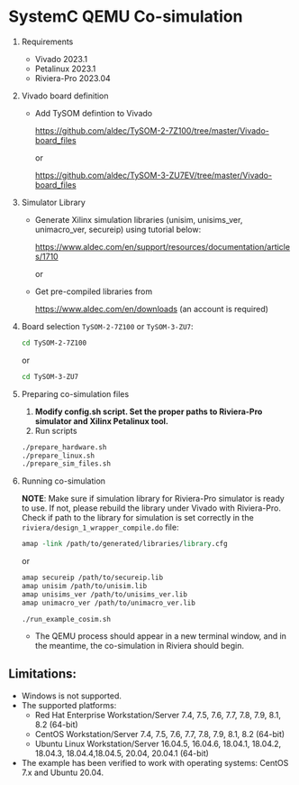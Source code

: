 # SystemC QEMU Co-simulation

1. Requirements
   - Vivado 2023.1
   - Petalinux 2023.1
   - Riviera-Pro 2023.04
   
2. Vivado board definition
    - Add TySOM defintion to Vivado 
    
        https://github.com/aldec/TySOM-2-7Z100/tree/master/Vivado-board_files
        
        or 

        https://github.com/aldec/TySOM-3-ZU7EV/tree/master/Vivado-board_files

3. Simulator Library
   - Generate Xilinx simulation libraries (unisim, unisims_ver, unimacro_ver, secureip) using tutorial below:

        https://www.aldec.com/en/support/resources/documentation/articles/1710
     
     or 
     
    - Get pre-compiled libraries from
     
        https://www.aldec.com/en/downloads (an account is required)
     

4. Board selection `TySOM-2-7Z100` or `TySOM-3-ZU7`:

   ```sh
   cd TySOM-2-7Z100 
   ```
   or
   ```sh
   cd TySOM-3-ZU7 
   ```

5. Preparing co-simulation files
   1. **Modify config.sh script. Set the proper paths to Riviera-Pro simulator and Xilinx Petalinux tool.**
   2. Run scripts

     ```sh
   ./prepare_hardware.sh
   ./prepare_linux.sh
   ./prepare_sim_files.sh
   ```

6. Running co-simulation

   **NOTE**: Make sure if simulation library for Riviera-Pro simulator is ready
   to use. If not, please rebuild the library under Vivado with Riviera-Pro.
   Check if path to the library for simulation is set correctly in the
   `riviera/design_1_wrapper_compile.do` file:

   ```tcl
   amap -link /path/to/generated/libraries/library.cfg
   ```
   or 
   ```tcl
   amap secureip /path/to/secureip.lib
   amap unisim /path/to/unisim.lib
   amap unisims_ver /path/to/unisims_ver.lib
   amap unimacro_ver /path/to/unimacro_ver.lib
   ```

   `./run_example_cosim.sh`

   - The QEMU process should appear in a new terminal window, and in the meantime, the co-simulation in Riviera should begin.

## Limitations:
- Windows is not supported.
- The supported platforms:
  - Red Hat Enterprise Workstation/Server 7.4, 7.5, 7.6, 7.7, 7.8, 7.9, 8.1, 8.2 (64-bit)
  - CentOS Workstation/Server 7.4, 7.5, 7.6, 7.7, 7.8, 7.9, 8.1, 8.2 (64-bit)
  - Ubuntu Linux Workstation/Server 16.04.5, 16.04.6, 18.04.1, 18.04.2, 18.04.3,
    18.04.4,18.04.5, 20.04, 20.04.1 (64-bit)
- The example has been verified to work with operating systems: CentOS 7.x and
  Ubuntu 20.04.
